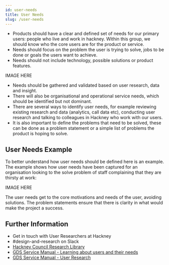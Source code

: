 ```yaml
---
id: user-needs
title: User Needs
slug: /user-needs
---
```


- Products should have a clear and defined set of needs for our primary users: people who live and work in hackney. Within this group, we should know who the core users are for the product or service.
- Needs should focus on the problem the user is trying to solve, jobs to be done or goals the users want to achieve.
- Needs should not include technology, possible solutions or product features.

IMAGE HERE

- Needs should be gathered and validated based on user research, data and insight.
- There will also be organisational and operational service needs, which should be identified but not dominant.
- There are several ways to identify user needs, for example reviewing existing research and data (analytics, call data etc), conducting user research and talking to colleagues in Hackney who work with our users.
- It is also important to define the problems that need to be solved, these can be done as a problem statement or a simple list of problems the product is hoping to solve.

## User Needs Example
To better understand how user needs should be defined here is an example. The example shows how user needs have been captured for an organisation looking to the solve problem of staff complaining that they are thirsty at work:

IMAGE HERE

The user needs get to the core motivations and needs of the user, avoiding solutions. The problem statements ensure that there is clarity in what would make the project a success.

## Further Information
- Get in touch with User Researchers at Hackney
- #design-and-research on Slack
- [Hackney Council Research Library](https://research.localgov.digital/)
- [GDS Service Manual - Learning about users and their needs](https://www.gov.uk/service-manual/user-research/start-by-learning-user-needs)
- [GDS Service Manual -  User Research](https://www.gov.uk/service-manual/user-research)